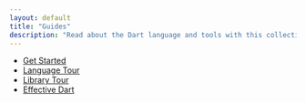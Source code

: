 ```yaml
---
layout: default
title: "Guides"
description: "Read about the Dart language and tools with this collection of guides."
---
```


* [Get Started](/guides/get-started)
* [Language Tour](/guides/language-tour)
* [Library Tour](/guides/library-tour)
* [Effective Dart](/guides/effective-dart/)
